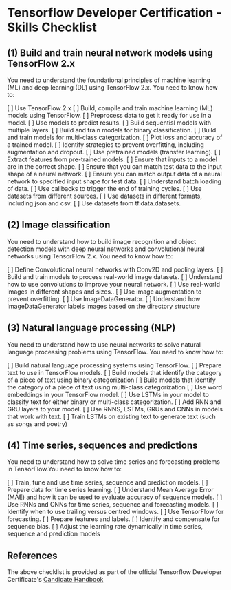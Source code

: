 # Tensorflow Developer Certification - Skills Checklist

## (1) Build and train neural network models using TensorFlow 2.x

You need to understand the foundational principles of machine learning (ML) and deep learning (DL)
using TensorFlow 2.x. You need to know how to:

[ ] Use TensorFlow 2.x
[ ] Build, compile and train machine learning (ML) models using TensorFlow.
[ ] Preprocess data to get it ready for use in a model. 
[ ] Use models to predict results.
[ ] Build sequentisl models with multiple layers.
[ ] Build and train models for binary classification.
[ ] Build and train models for multi-class categorization.
[ ] Plot loss and accuracy of a trained model.
[ ] Identify strategies to prevent overfitting, including augmentation and dropout.
[ ] Use pretrained models (transfer learning).
[ ] Extract features from pre-trained models.
[ ] Ensure that inputs to a model are in the correct shape.
[ ] Ensure that you can match test data to the input shape of a neural network.
[ ] Ensure you can match output data of a neural network to specified input shape for test data.
[ ] Understand batch loading of data.
[ ] Use callbacks to trigger the end of training cycles.
[ ] Use datasets from different sources.
[ ] Use datasets in different formats, including json and csv.
[ ] Use datasets from tf.data.datasets.


## (2) Image classification

You need to understand how to build image recognition and object detection models with deep neural
networks and convolutional neural networks using TensorFlow 2.x. You need to know how to:

[ ] Define Convolutional neural networks with Conv2D and pooling layers.
[ ] Build and train models to process real-world image datasets.
[ ] Understand how to use convolutions to improve your neural network.
[ ] Use real-world images in different shapes and sizes..
[ ] Use image augmentation to prevent overfitting.
[ ] Use ImageDataGenerator.
[ ] Understand how ImageDataGenerator labels images based on the directory structure


## (3) Natural language processing (NLP)

You need to understand how to use neural networks to solve natural language processing problems
using TensorFlow. You need to know how to:

[ ] Build natural language processing systems using TensorFlow.
[ ] Prepare text to use in TensorFlow models.
[ ] Build models that identify the category of a piece of text using binary categorization
[ ] Build models that identify the category of a piece of text using multi-class categorization
[ ] Use word embeddings in your TensorFlow model.
[ ] Use LSTMs in your model to classify text for either binary or multi-class categorization.
[ ] Add RNN and GRU layers to your model.
[ ] Use RNNS, LSTMs, GRUs and CNNs in models that work with text.
[ ] Train LSTMs on existing text to generate text (such as songs and poetry)


## (4) Time series, sequences and predictions

You need to understand how to solve time series and forecasting problems in TensorFlow.You need to
know how to:

[ ] Train, tune and use time series, sequence and prediction models.
[ ] Prepare data for time series learning.
[ ] Understand Mean Average Error (MAE) and how it can be used to evaluate accuracy of sequence models.
[ ] Use RNNs and CNNs for time series, sequence and forecasting models.
[ ] Identify when to use trailing versus centred windows.
[ ] Use TensorFlow for forecasting.
[ ] Prepare features and labels.
[ ] Identify and compensate for sequence bias.
[ ] Adjust the learning rate dynamically in time series, sequence and prediction models




## References
The above checklist is provided as part of the official Tensorflow Developer Certificate's [Candidate Handbook](https://www.tensorflow.org/site-assets/downloads/marketing/cert/TF_Certificate_Candidate_Handbook.pdf)